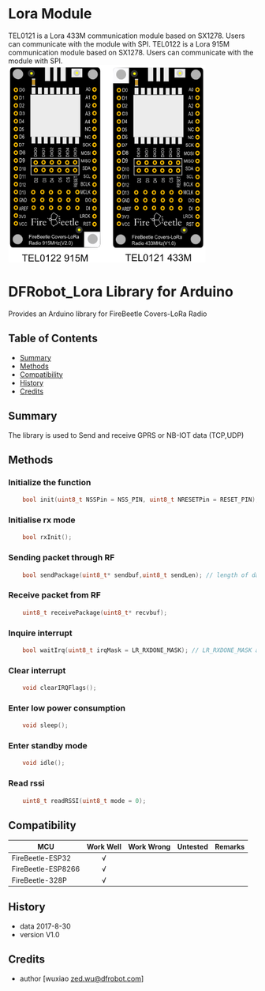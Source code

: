 # Lora Module
TEL0121 is a Lora 433M communication module based on SX1278. Users can communicate with the module with SPI.
TEL0122 is a Lora 915M communication module based on SX1278. Users can communicate with the module with SPI.
<img width="400" height="400" src="https://raw.githubusercontent.com/DFRobot/binaryfiles/master/TEL0122/TEL0122svg1.png"/>

# DFRobot_Lora Library for Arduino

Provides an Arduino library for FireBeetle Covers-LoRa Radio
## Table of Contents

* [Summary](#summary)
* [Methods](#methods)
* [Compatibility](#compatibility)
* [History](#history)
* [Credits](#credits)
<snippet>
<content>

## Summary
The library is used to Send and receive GPRS or NB-IOT data (TCP,UDP)

## Methods
### Initialize the function

```C++
    bool init(uint8_t NSSPin = NSS_PIN, uint8_t NRESETPin = RESET_PIN);
```

### Initialise rx mode

```C++
    bool rxInit();
```

### Sending packet through RF
```C++
    bool sendPackage(uint8_t* sendbuf,uint8_t sendLen); // length of data to send,less than 64 bytes
```

### Receive packet from RF

```C++
    uint8_t receivePackage(uint8_t* recvbuf);
```

### Inquire interrupt

```C++
    bool waitIrq(uint8_t irqMask = LR_RXDONE_MASK); // LR_RXDONE_MASK and LR_TXDONE_MASK
```

### Clear interrupt

```C++
    void clearIRQFlags();
```

### Enter low power consumption

```C++
    void sleep();
```

### Enter standby mode

```C++
    void idle();
```

### Read rssi

```C++
    uint8_t readRSSI(uint8_t mode = 0);
```

## Compatibility

MCU                | Work Well | Work Wrong | Untested  | Remarks
------------------ | :----------: | :----------: | :---------: | -----
FireBeetle-ESP32  |      √       |             |            | 
FireBeetle-ESP8266  |      √       |             |            | 
FireBeetle-328P |      √       |             |            | 

## History

- data 2017-8-30
- version V1.0

## Credits

- author [wuxiao  <zed.wu@dfrobot.com>]
